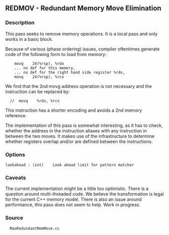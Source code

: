 ## REDMOV - Redundant Memory Move Elimination ##

### Description ###
This pass seeks to remove memory operations. It is a local pass and only works in a basic block.

Because of various (phase ordering) issues, compiler oftentimes generate code of the following form to load from memory:
```
    movq    24(%rsp), %rdx
    ... no def for this memory,
    ... no def for the right hand side register %rdx,
    movq    24(%rsp), %rcx
```

We find that the 2nd movg address operation is not necessary and the instruction can be replaced by:
```
  //  movq    %rdx, %rcx
```
This instruction has a shorter encoding and avoids a 2nd memory reference.


The implementation of this pass is somewhat interesting, as it has to check, whether the address in the instruction aliases with any instruction in between the two moves. It makes use of the infrastructure to determine whether registers overlap and/or are defined between the instructions.

### Options ###
```
lookahead : (int)    Look ahead limit for pattern matcher
```

### Caveats ###
The current implementation might be a little too optimistic. There is a question around multi-threaded code. We believe the transformation is legal for the current C++ memory model. There is also an issue around performance, this pass does not seem to help. Work in progress.

### Source ###
```
  MaoRedundantMemMove.cc
```